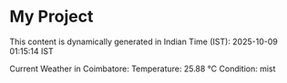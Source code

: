# My Project

This content is dynamically generated in Indian Time (IST): 2025-10-09 01:15:14 IST


Current Weather in Coimbatore:
Temperature: 25.88 °C
Condition: mist
